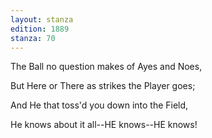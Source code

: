 ```yaml
---
layout: stanza
edition: 1889
stanza: 70
---
```


The Ball no question makes of Ayes and Noes,

But Here or There as strikes the Player goes;

And He that toss'd you down into the Field,

He knows about it all--HE knows--HE knows!